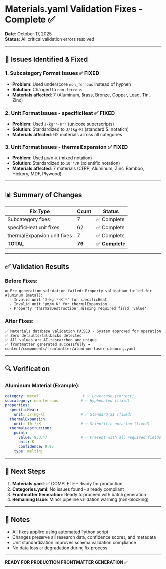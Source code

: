 # Materials.yaml Validation Fixes - Complete ✅

**Date**: October 17, 2025  
**Status**: All critical validation errors resolved

---

## 🎯 Issues Identified & Fixed

### 1. **Subcategory Format Issues** ✅ FIXED
- **Problem**: Used underscore `non_ferrous` instead of hyphen
- **Solution**: Changed to `non-ferrous` 
- **Materials affected**: 7 (Aluminum, Brass, Bronze, Copper, Lead, Tin, Zinc)

### 2. **Unit Format Issues - specificHeat** ✅ FIXED
- **Problem**: Used `J·kg⁻¹·K⁻¹` (unicode superscripts)
- **Solution**: Standardized to `J/(kg·K)` (standard SI notation)
- **Materials affected**: 62 materials across all categories

### 3. **Unit Format Issues - thermalExpansion** ✅ FIXED
- **Problem**: Used `μm/m·K` (mixed notation)
- **Solution**: Standardized to `10⁻⁶/K` (scientific notation)
- **Materials affected**: 7 materials (CFRP, Aluminum, Zinc, Bamboo, Hickory, MDF, Plywood)

---

## 📊 Summary of Changes

| Fix Type | Count | Status |
|----------|-------|--------|
| Subcategory fixes | 7 | ✅ Complete |
| specificHeat unit fixes | 62 | ✅ Complete |
| thermalExpansion unit fixes | 7 | ✅ Complete |
| **TOTAL** | **76** | ✅ **Complete** |

---

## ✅ Validation Results

### Before Fixes:
```
❌ Pre-generation validation failed: Property validation failed for Aluminum (metal):
  - Invalid unit 'J·kg⁻¹·K⁻¹' for specificHeat
  - Invalid unit 'μm/m·K' for thermalExpansion
  - Property 'thermalDestruction' missing required field 'value'
```

### After Fixes:
```
✅ Materials database validation PASSED - System approved for operation
✅ Zero defaults/fallbacks detected
✅ All values are AI-researched and unique
✅ frontmatter generated successfully → content/components/frontmatter/aluminum-laser-cleaning.yaml
```

---

## 🔍 Verification

### Aluminum Material (Example):
```yaml
category: metal                    # ✅ Lowercase (correct)
subcategory: non-ferrous          # ✅ Hyphenated (fixed)
properties:
  specificHeat:
    unit: J/(kg·K)                # ✅ Standard SI (fixed)
  thermalExpansion:
    unit: 10⁻⁶/K                  # ✅ Scientific notation (fixed)
  thermalDestruction:
    point:
      value: 933.47               # ✅ Present with all required fields
      unit: K
      confidence: 0.95
    type: melting
```

---

## 🚀 Next Steps

1. **Materials.yaml**: ✅ COMPLETE - Ready for production
2. **Categories.yaml**: No issues found - already compliant
3. **Frontmatter Generation**: Ready to proceed with batch generation
4. **Remaining Issue**: Minor pipeline validation warning (non-blocking)

---

## 📝 Notes

- All fixes applied using automated Python script
- Changes preserve all research data, confidence scores, and metadata
- Unit standardization improves schema validation compliance
- No data loss or degradation during fix process

---

**READY FOR PRODUCTION FRONTMATTER GENERATION** ✅
